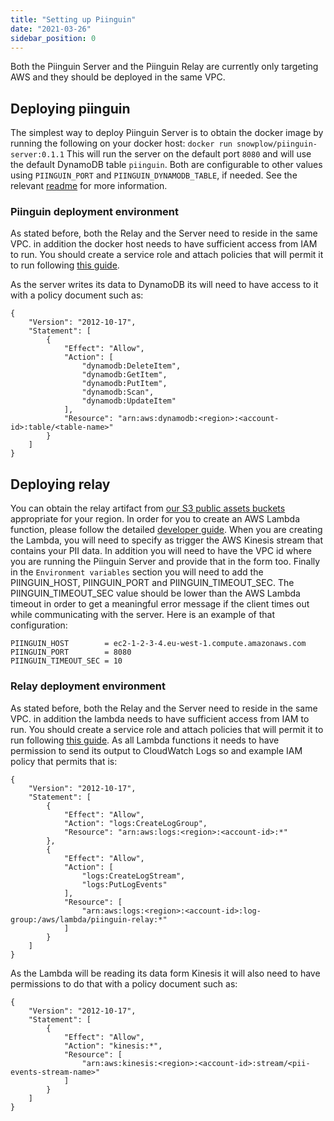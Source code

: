 ```yaml
---
title: "Setting up Piinguin"
date: "2021-03-26"
sidebar_position: 0
---
```


Both the Piinguin Server and the Piinguin Relay are currently only targeting AWS and they should be deployed in the same VPC.

## Deploying piinguin

The simplest way to deploy Piinguin Server is to obtain the docker image by running the following on your docker host: `docker run snowplow/piinguin-server:0.1.1` This will run the server on the default port `8080` and will use the default DynamoDB table `piinguin`. Both are configurable to other values using `PIINGUIN_PORT` and `PIINGUIN_DYNAMODB_TABLE`, if needed. See the relevant [readme](https://github.com/snowplow/snowplow-docker/tree/develop/piinguin-server) for more information.

### Piinguin deployment environment

As stated before, both the Relay and the Server need to reside in the same VPC. in addition the docker host needs to have sufficient access from IAM to run. You should create a service role and attach policies that will permit it to run following [this guide](https://docs.aws.amazon.com/IAM/latest/UserGuide/id_roles_create_for-service.html).

As the server writes its data to DynamoDB its will need to have access to it with a policy document such as:

```
{
    "Version": "2012-10-17",
    "Statement": [
        {
            "Effect": "Allow",
            "Action": [
                "dynamodb:DeleteItem",
                "dynamodb:GetItem",
                "dynamodb:PutItem",
                "dynamodb:Scan",
                "dynamodb:UpdateItem"
            ],
            "Resource": "arn:aws:dynamodb:<region>:<account-id>:table/<table-name>"
        }
    ]
}
```

## Deploying relay

You can obtain the relay artifact from [our S3 public assets buckets](https://github.com/snowplow/snowplow/wiki/Hosted-assets) appropriate for your region. In order for you to create an AWS Lambda function, please follow the detailed [developer guide](https://docs.aws.amazon.com/lambda/latest/dg/welcome.html). When you are creating the Lambda, you will need to specify as trigger the AWS Kinesis stream that contains your PII data. In addition you will need to have the VPC id where you are running the Piinguin Server and provide that in the form too. Finally in the `Environment variables` section you will need to add the PIINGUIN\_HOST, PIINGUIN\_PORT and PIINGUIN\_TIMEOUT\_SEC. The PIINGUIN\_TIMEOUT\_SEC value should be lower than the AWS Lambda timeout in order to get a meaningful error message if the client times out while communicating with the server. Here is an example of that configuration:

```
PIINGUIN_HOST        = ec2-1-2-3-4.eu-west-1.compute.amazonaws.com
PIINGUIN_PORT        = 8080
PIINGUIN_TIMEOUT_SEC = 10
```

### Relay deployment environment

As stated before, both the Relay and the Server need to reside in the same VPC. in addition the lambda needs to have sufficient access from IAM to run. You should create a service role and attach policies that will permit it to run following [this guide](https://docs.aws.amazon.com/IAM/latest/UserGuide/id_roles_create_for-service.html). As all Lambda functions it needs to have permission to send its output to CloudWatch Logs so and example IAM policy that permits that is:

```
{
    "Version": "2012-10-17",
    "Statement": [
        {
            "Effect": "Allow",
            "Action": "logs:CreateLogGroup",
            "Resource": "arn:aws:logs:<region>:<account-id>:*"
        },
        {
            "Effect": "Allow",
            "Action": [
                "logs:CreateLogStream",
                "logs:PutLogEvents"
            ],
            "Resource": [
                "arn:aws:logs:<region>:<account-id>:log-group:/aws/lambda/piinguin-relay:*"
            ]
        }
    ]
}
```

As the Lambda will be reading its data form Kinesis it will also need to have permissions to do that with a policy document such as:

```
{
    "Version": "2012-10-17",
    "Statement": [
        {
            "Effect": "Allow",
            "Action": "kinesis:*",
            "Resource": [
                "arn:aws:kinesis:<region>:<account-id>:stream/<pii-events-stream-name>"
            ]
        }
    ]
}
```
